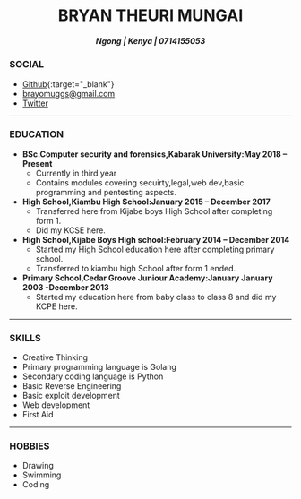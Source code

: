 <div align="center">

# **BRYAN THEURI MUNGAI** 
##### Ngong | Kenya | 0714155053 

</div>

### **SOCIAL**
- [Github](https://github.com/BryanTmungai/21SkillsTraining.git){:target="_blank"}
- [brayomuggs@gmail.com](mailto:brayomuggs@gmail.com) 
- [Twitter](https://twitter.com/BLVCk_)
----

### **EDUCATION**

- **BSc.Computer security and forensics,Kabarak University:May 2018 – Present**
     - Currently in third year 
     - Contains modules covering secuirty,legal,web dev,basic programming and pentesting aspects.
- **High School,Kiambu High School:January 2015 – December 2017** 
     -  Transferred here from Kijabe boys High School after completing form 1.
     -  Did my KCSE here. 
- **High School,Kijabe Boys High school:February 2014 – December 2014**
     - Started my High School education here after completing primary school.
     - Transferred to kiambu high School after form 1 ended.
- **Primary School,Cedar Groove Juniour Academy:January January 2003 -December 2013**
     - Started my education here from baby class to class 8 and did my KCPE here. 

----

### **SKILLS**

- Creative Thinking
- Primary programming language is Golang
- Secondary coding language is Python
- Basic Reverse Engineering
- Basic exploit development
- Web development 
- First Aid

----

### **HOBBIES**

- Drawing
- Swimming
- Coding